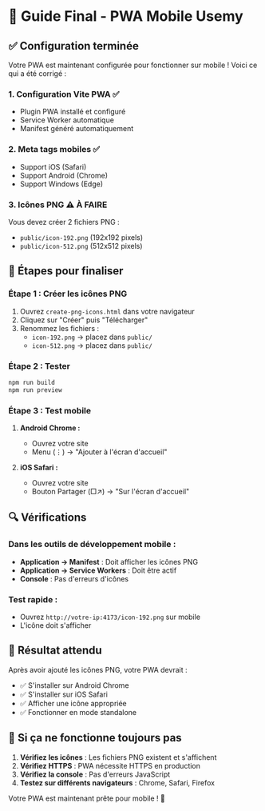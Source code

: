 # 🚀 Guide Final - PWA Mobile Usemy

## ✅ Configuration terminée

Votre PWA est maintenant configurée pour fonctionner sur mobile ! Voici ce qui a été corrigé :

### **1. Configuration Vite PWA** ✅
- Plugin PWA installé et configuré
- Service Worker automatique
- Manifest généré automatiquement

### **2. Meta tags mobiles** ✅
- Support iOS (Safari)
- Support Android (Chrome)
- Support Windows (Edge)

### **3. Icônes PNG** ⚠️ **À FAIRE**
Vous devez créer 2 fichiers PNG :
- `public/icon-192.png` (192x192 pixels)
- `public/icon-512.png` (512x512 pixels)

## 🎯 **Étapes pour finaliser**

### **Étape 1 : Créer les icônes PNG**
1. Ouvrez `create-png-icons.html` dans votre navigateur
2. Cliquez sur "Créer" puis "Télécharger"
3. Renommez les fichiers :
   - `icon-192.png` → placez dans `public/`
   - `icon-512.png` → placez dans `public/`

### **Étape 2 : Tester**
```bash
npm run build
npm run preview
```

### **Étape 3 : Test mobile**
1. **Android Chrome :**
   - Ouvrez votre site
   - Menu (⋮) → "Ajouter à l'écran d'accueil"

2. **iOS Safari :**
   - Ouvrez votre site
   - Bouton Partager (□↗) → "Sur l'écran d'accueil"

## 🔍 **Vérifications**

### **Dans les outils de développement mobile :**
- **Application → Manifest** : Doit afficher les icônes PNG
- **Application → Service Workers** : Doit être actif
- **Console** : Pas d'erreurs d'icônes

### **Test rapide :**
- Ouvrez `http://votre-ip:4173/icon-192.png` sur mobile
- L'icône doit s'afficher

## 🎉 **Résultat attendu**

Après avoir ajouté les icônes PNG, votre PWA devrait :
- ✅ S'installer sur Android Chrome
- ✅ S'installer sur iOS Safari
- ✅ Afficher une icône appropriée
- ✅ Fonctionner en mode standalone

## 🚨 **Si ça ne fonctionne toujours pas**

1. **Vérifiez les icônes** : Les fichiers PNG existent et s'affichent
2. **Vérifiez HTTPS** : PWA nécessite HTTPS en production
3. **Vérifiez la console** : Pas d'erreurs JavaScript
4. **Testez sur différents navigateurs** : Chrome, Safari, Firefox

Votre PWA est maintenant prête pour mobile ! 🚀
